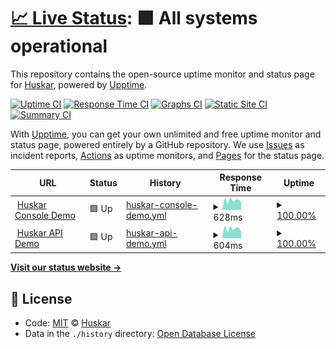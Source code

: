 # [📈 Live Status](https://huskar-org.github.io/uptime): <!--live status--> **🟩 All systems operational**

This repository contains the open-source uptime monitor and status page for [Huskar](https://huskar.org), powered by [Upptime](https://github.com/upptime/upptime).

[![Uptime CI](https://github.com/koj-co/upptime/workflows/Uptime%20CI/badge.svg)](https://github.com/koj-co/upptime/actions?query=workflow%3A%22Uptime+CI%22)
[![Response Time CI](https://github.com/koj-co/upptime/workflows/Response%20Time%20CI/badge.svg)](https://github.com/koj-co/upptime/actions?query=workflow%3A%22Response+Time+CI%22)
[![Graphs CI](https://github.com/koj-co/upptime/workflows/Graphs%20CI/badge.svg)](https://github.com/koj-co/upptime/actions?query=workflow%3A%22Graphs+CI%22)
[![Static Site CI](https://github.com/koj-co/upptime/workflows/Static%20Site%20CI/badge.svg)](https://github.com/koj-co/upptime/actions?query=workflow%3A%22Static+Site+CI%22)
[![Summary CI](https://github.com/koj-co/upptime/workflows/Summary%20CI/badge.svg)](https://github.com/koj-co/upptime/actions?query=workflow%3A%22Summary+CI%22)

With [Upptime](https://upptime.js.org), you can get your own unlimited and free uptime monitor and status page, powered entirely by a GitHub repository. We use [Issues](https://github.com/huskar-org/uptime/issues) as incident reports, [Actions](https://github.com/huskar-org/uptime/actions) as uptime monitors, and [Pages](https://huskar-org.github.io/uptime) for the status page.

<!--start: status pages-->
<!-- This summary is generated by Upptime (https://github.com/upptime/upptime) -->
<!-- Do not edit this manually, your changes will be overwritten -->
<!-- prettier-ignore -->
| URL | Status | History | Response Time | Uptime |
| --- | ------ | ------- | ------------- | ------ |
| <img alt="" src="https://favicons.githubusercontent.com/demo.huskar.org" height="13"> [Huskar Console Demo](https://demo.huskar.org) | 🟩 Up | [huskar-console-demo.yml](https://github.com/huskar-org/uptime/commits/HEAD/history/huskar-console-demo.yml) | <details><summary><img alt="Response time graph" src="./graphs/huskar-console-demo/response-time-week.png" height="20"> 628ms</summary><br><a href="https://huskar-org.github.io/uptime/history/huskar-console-demo"><img alt="Response time 680" src="https://img.shields.io/endpoint?url=https%3A%2F%2Fraw.githubusercontent.com%2Fhuskar-org%2Fuptime%2FHEAD%2Fapi%2Fhuskar-console-demo%2Fresponse-time.json"></a><br><a href="https://huskar-org.github.io/uptime/history/huskar-console-demo"><img alt="24-hour response time 437" src="https://img.shields.io/endpoint?url=https%3A%2F%2Fraw.githubusercontent.com%2Fhuskar-org%2Fuptime%2FHEAD%2Fapi%2Fhuskar-console-demo%2Fresponse-time-day.json"></a><br><a href="https://huskar-org.github.io/uptime/history/huskar-console-demo"><img alt="7-day response time 628" src="https://img.shields.io/endpoint?url=https%3A%2F%2Fraw.githubusercontent.com%2Fhuskar-org%2Fuptime%2FHEAD%2Fapi%2Fhuskar-console-demo%2Fresponse-time-week.json"></a><br><a href="https://huskar-org.github.io/uptime/history/huskar-console-demo"><img alt="30-day response time 726" src="https://img.shields.io/endpoint?url=https%3A%2F%2Fraw.githubusercontent.com%2Fhuskar-org%2Fuptime%2FHEAD%2Fapi%2Fhuskar-console-demo%2Fresponse-time-month.json"></a><br><a href="https://huskar-org.github.io/uptime/history/huskar-console-demo"><img alt="1-year response time 680" src="https://img.shields.io/endpoint?url=https%3A%2F%2Fraw.githubusercontent.com%2Fhuskar-org%2Fuptime%2FHEAD%2Fapi%2Fhuskar-console-demo%2Fresponse-time-year.json"></a></details> | <details><summary><a href="https://huskar-org.github.io/uptime/history/huskar-console-demo">100.00%</a></summary><a href="https://huskar-org.github.io/uptime/history/huskar-console-demo"><img alt="All-time uptime 99.97%" src="https://img.shields.io/endpoint?url=https%3A%2F%2Fraw.githubusercontent.com%2Fhuskar-org%2Fuptime%2FHEAD%2Fapi%2Fhuskar-console-demo%2Fuptime.json"></a><br><a href="https://huskar-org.github.io/uptime/history/huskar-console-demo"><img alt="24-hour uptime 100.00%" src="https://img.shields.io/endpoint?url=https%3A%2F%2Fraw.githubusercontent.com%2Fhuskar-org%2Fuptime%2FHEAD%2Fapi%2Fhuskar-console-demo%2Fuptime-day.json"></a><br><a href="https://huskar-org.github.io/uptime/history/huskar-console-demo"><img alt="7-day uptime 100.00%" src="https://img.shields.io/endpoint?url=https%3A%2F%2Fraw.githubusercontent.com%2Fhuskar-org%2Fuptime%2FHEAD%2Fapi%2Fhuskar-console-demo%2Fuptime-week.json"></a><br><a href="https://huskar-org.github.io/uptime/history/huskar-console-demo"><img alt="30-day uptime 100.00%" src="https://img.shields.io/endpoint?url=https%3A%2F%2Fraw.githubusercontent.com%2Fhuskar-org%2Fuptime%2FHEAD%2Fapi%2Fhuskar-console-demo%2Fuptime-month.json"></a><br><a href="https://huskar-org.github.io/uptime/history/huskar-console-demo"><img alt="1-year uptime 99.97%" src="https://img.shields.io/endpoint?url=https%3A%2F%2Fraw.githubusercontent.com%2Fhuskar-org%2Fuptime%2FHEAD%2Fapi%2Fhuskar-console-demo%2Fuptime-year.json"></a></details>
| <img alt="" src="https://favicons.githubusercontent.com/api.demo.huskar.org" height="13"> [Huskar API Demo](https://api.demo.huskar.org/api/health_check) | 🟩 Up | [huskar-api-demo.yml](https://github.com/huskar-org/uptime/commits/HEAD/history/huskar-api-demo.yml) | <details><summary><img alt="Response time graph" src="./graphs/huskar-api-demo/response-time-week.png" height="20"> 604ms</summary><br><a href="https://huskar-org.github.io/uptime/history/huskar-api-demo"><img alt="Response time 672" src="https://img.shields.io/endpoint?url=https%3A%2F%2Fraw.githubusercontent.com%2Fhuskar-org%2Fuptime%2FHEAD%2Fapi%2Fhuskar-api-demo%2Fresponse-time.json"></a><br><a href="https://huskar-org.github.io/uptime/history/huskar-api-demo"><img alt="24-hour response time 434" src="https://img.shields.io/endpoint?url=https%3A%2F%2Fraw.githubusercontent.com%2Fhuskar-org%2Fuptime%2FHEAD%2Fapi%2Fhuskar-api-demo%2Fresponse-time-day.json"></a><br><a href="https://huskar-org.github.io/uptime/history/huskar-api-demo"><img alt="7-day response time 604" src="https://img.shields.io/endpoint?url=https%3A%2F%2Fraw.githubusercontent.com%2Fhuskar-org%2Fuptime%2FHEAD%2Fapi%2Fhuskar-api-demo%2Fresponse-time-week.json"></a><br><a href="https://huskar-org.github.io/uptime/history/huskar-api-demo"><img alt="30-day response time 675" src="https://img.shields.io/endpoint?url=https%3A%2F%2Fraw.githubusercontent.com%2Fhuskar-org%2Fuptime%2FHEAD%2Fapi%2Fhuskar-api-demo%2Fresponse-time-month.json"></a><br><a href="https://huskar-org.github.io/uptime/history/huskar-api-demo"><img alt="1-year response time 672" src="https://img.shields.io/endpoint?url=https%3A%2F%2Fraw.githubusercontent.com%2Fhuskar-org%2Fuptime%2FHEAD%2Fapi%2Fhuskar-api-demo%2Fresponse-time-year.json"></a></details> | <details><summary><a href="https://huskar-org.github.io/uptime/history/huskar-api-demo">100.00%</a></summary><a href="https://huskar-org.github.io/uptime/history/huskar-api-demo"><img alt="All-time uptime 99.97%" src="https://img.shields.io/endpoint?url=https%3A%2F%2Fraw.githubusercontent.com%2Fhuskar-org%2Fuptime%2FHEAD%2Fapi%2Fhuskar-api-demo%2Fuptime.json"></a><br><a href="https://huskar-org.github.io/uptime/history/huskar-api-demo"><img alt="24-hour uptime 100.00%" src="https://img.shields.io/endpoint?url=https%3A%2F%2Fraw.githubusercontent.com%2Fhuskar-org%2Fuptime%2FHEAD%2Fapi%2Fhuskar-api-demo%2Fuptime-day.json"></a><br><a href="https://huskar-org.github.io/uptime/history/huskar-api-demo"><img alt="7-day uptime 100.00%" src="https://img.shields.io/endpoint?url=https%3A%2F%2Fraw.githubusercontent.com%2Fhuskar-org%2Fuptime%2FHEAD%2Fapi%2Fhuskar-api-demo%2Fuptime-week.json"></a><br><a href="https://huskar-org.github.io/uptime/history/huskar-api-demo"><img alt="30-day uptime 100.00%" src="https://img.shields.io/endpoint?url=https%3A%2F%2Fraw.githubusercontent.com%2Fhuskar-org%2Fuptime%2FHEAD%2Fapi%2Fhuskar-api-demo%2Fuptime-month.json"></a><br><a href="https://huskar-org.github.io/uptime/history/huskar-api-demo"><img alt="1-year uptime 99.97%" src="https://img.shields.io/endpoint?url=https%3A%2F%2Fraw.githubusercontent.com%2Fhuskar-org%2Fuptime%2FHEAD%2Fapi%2Fhuskar-api-demo%2Fuptime-year.json"></a></details>

<!--end: status pages-->

[**Visit our status website →**](https://huskar-org.github.io/uptime)

## 📄 License

- Code: [MIT](./LICENSE) © [Huskar](https://huskar.org)
- Data in the `./history` directory: [Open Database License](https://opendatacommons.org/licenses/odbl/1-0/)
